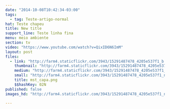 ```yaml
---
date: "2014-10-08T10:42:34-03:00"
tags:
  - tag: Teste-artigo-normal
hat: Teste chapeu
title: New title
support_line: Teste linha fina
menu: meio ambiente
section: tv
video: "https://www.youtube.com/watch?v=QixID6N6ImM"
layout: post
files:
  - link: "http://farm4.staticflickr.com/3943/15291487478_4205e537f1_b.jpg"
    thumbnail: "http://farm4.staticflickr.com/3943/15291487478_4205e537f1_t.jpg"
    medium: "http://farm4.staticflickr.com/3943/15291487478_4205e537f1_z.jpg"
    small: "http://farm4.staticflickr.com/3943/15291487478_4205e537f1_n.jpg"
    title: mst_capa.png
    $$hashKey: 02N
published: false
images_hd: "http://farm4.staticflickr.com/3943/15291487478_4205e537f1_n.jpg"

---
```

